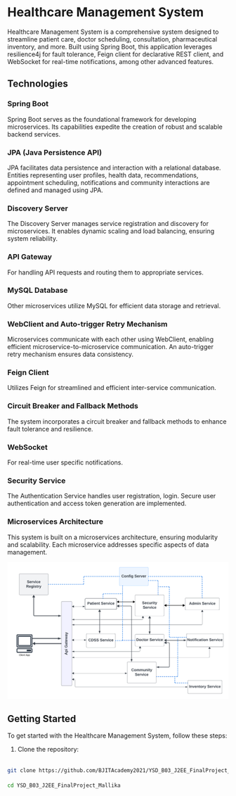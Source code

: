 
# Healthcare Management System

Healthcare Management System is a comprehensive system designed to streamline patient care, doctor scheduling, consultation, pharmaceutical inventory, and more. Built using Spring Boot, this application leverages resilience4j for fault tolerance, Feign client for declarative REST client, and WebSocket for real-time notifications, among other advanced features.

  

## Technologies

  

### Spring Boot

  

Spring Boot serves as the foundational framework for developing microservices. Its capabilities expedite the creation of robust and scalable backend services.

  

### JPA (Java Persistence API)

  

JPA facilitates data persistence and interaction with a relational database. Entities representing user profiles, health data, recommendations, appointment scheduling, notifications and community interactions are defined and managed using JPA.

  

### Discovery Server

  

The Discovery Server manages service registration and discovery for microservices. It enables dynamic scaling and load balancing, ensuring system reliability.

  

### API Gateway

  

For handling API requests and routing them to appropriate services.

  

### MySQL Database

  

Other microservices utilize MySQL for efficient data storage and retrieval.

  

### WebClient and Auto-trigger Retry Mechanism

  

Microservices communicate with each other using WebClient, enabling efficient microservice-to-microservice communication. An auto-trigger retry mechanism ensures data consistency.

  

### Feign Client

Utilizes Feign for streamlined and efficient inter-service communication.

  

### Circuit Breaker and Fallback Methods

  

The system incorporates a circuit breaker and fallback methods to enhance fault tolerance and resilience.

  

### WebSocket

For real-time user specific notifications.

  

### Security Service

  

The Authentication Service handles user registration, login. Secure user authentication and access token generation are implemented.

  

### Microservices Architecture

  

This system is built on a microservices architecture, ensuring modularity and scalability. Each microservice addresses specific aspects of data management.

![Healthcare System Architecture](https://github.com/MallikaBJIT/images/blob/main/Architecture.png)

  
  

## Getting Started

  

To get started with the Healthcare Management System, follow these steps:

  

1. Clone the repository:

```bash

git clone https://github.com/BJITAcademy2021/YSD_B03_J2EE_FinalProject_Mallika.git

cd YSD_B03_J2EE_FinalProject_Mallika
